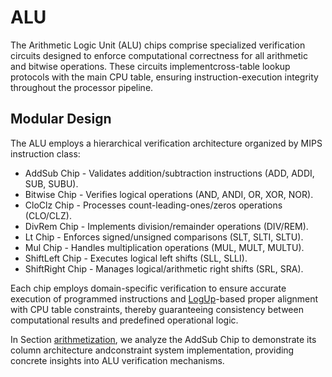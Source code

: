 # ALU
The Arithmetic Logic Unit (ALU) chips comprise ​​specialized verification circuits​​ designed to enforce computational correctness for all arithmetic and bitwise operations. These circuits implement ​​cross-table lookup protocols​​ with the main CPU table, ensuring instruction-execution integrity throughout the processor pipeline.

## Modular Design

The ALU employs a ​​hierarchical verification architecture​​ organized by MIPS instruction class:

- ​AddSub Chip​​ - Validates addition/subtraction instructions (ADD, ADDI, SUB, SUBU).
- ​Bitwise Chip​​ - Verifies logical operations (AND, ANDI, OR, XOR, NOR).
- ​​CloClz Chip​​ - Processes count-leading-ones/zeros operations (CLO/CLZ).
- ​​DivRem Chip​​ - Implements division/remainder operations (DIV/REM).
- ​​Lt Chip​​ - Enforces signed/unsigned comparisons (SLT, SLTI, SLTU).
- ​​Mul Chip​​ - Handles multiplication operations (MUL, MULT, MULTU).
- ​​ShiftLeft Chip​​ - Executes logical left shifts (SLL, SLLI).
- ​​ShiftRight Chip​​ - Manages logical/arithmetic right shifts (SRL, SRA).
​

Each chip employs domain-specific verification to ensure accurate execution of programmed instructions and [LogUp](https://eprint.iacr.org/2023/1518)-based proper alignment with CPU table constraints, thereby guaranteeing consistency between computational results and predefined operational logic.

In Section [arithmetization](../arithmetization.md), we analyze the AddSub Chip to demonstrate its ​​column architecture​​ and ​​constraint system implementation​​, providing concrete insights into ALU verification mechanisms.
